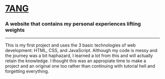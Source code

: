 # [**7ANG**]()
### A website that contains my personal experiences lifting weights
---
This is my first project and uses the 3 basic technologies of web development: HTML, CSS, and JavaScript.
Although my code is messy and the journey was a bit haphazard, I learned a lot from this and will actually retain the knowledge.
I thought this was an appropiate time to make a project and an original one too rather than continuing with tutorial hell and forgetting everything.